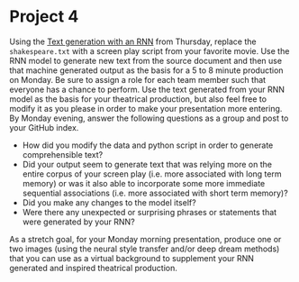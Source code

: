 # Project 4

Using the [Text generation with an RNN](https://www.tensorflow.org/text/tutorials/text_generation) from Thursday, replace the `shakespeare.txt` with a screen play script from your favorite movie.  Use the RNN model to generate new text from the source document and then use that machine generated output as the basis for a 5 to 8 minute production on Monday.  Be sure to assign a role for each team member such that everyone has a chance to perform.  Use the text generated from your RNN model as the basis for your theatrical production, but also feel free to modify it as you please in order to make your presentation more entering.  By Monday evening, answer the following questions as a group and post to your GitHub index.

- How did you modify the data and python script in order to generate comprehensible text?
- Did your output seem to generate text that was relying more on the entire corpus of your screen play (i.e. more associated with long term memory) or was it also able to incorporate some more immediate sequential associations (i.e. more associated with short term memory)?
- Did you make any changes to the model itself?
- Were there any unexpected or surprising phrases or statements that were generated by your RNN?

 As a stretch goal, for your Monday morning presentation, produce one or two images (using the neural style transfer and/or deep dream methods) that you can use as a virtual background to supplement your RNN generated and inspired theatrical production.



